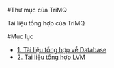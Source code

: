 #Thư mục của TriMQ

Tài liệu tổng hợp của TriMQ

#Mục lục
- [1. Tài liệu tổng hợp về Database](https://github.com/meditechopen/mdt-technical/tree/master/TRIMQ/Database)
- [2. Tài liệu tổng hợp LVM](https://github.com/meditechopen/mdt-technical/tree/master/TRIMQ/LVM)
